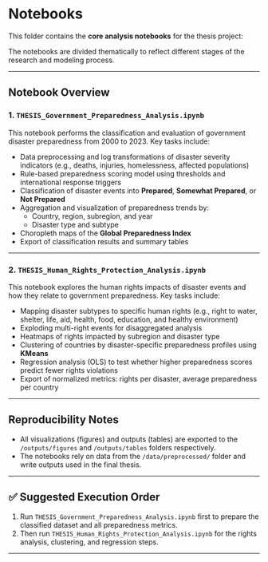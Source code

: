 # Notebooks

This folder contains the **core analysis notebooks** for the thesis project:  

The notebooks are divided thematically to reflect different stages of the research and modeling process.

---

## Notebook Overview

### 1. `THESIS_Government_Preparedness_Analysis.ipynb`

This notebook performs the classification and evaluation of government disaster preparedness from 2000 to 2023. Key tasks include:

- Data preprocessing and log transformations of disaster severity indicators (e.g., deaths, injuries, homelessness, affected populations)
- Rule-based preparedness scoring model using thresholds and international response triggers
- Classification of disaster events into **Prepared**, **Somewhat Prepared**, or **Not Prepared**
- Aggregation and visualization of preparedness trends by:
  - Country, region, subregion, and year
  - Disaster type and subtype
- Choropleth maps of the **Global Preparedness Index**
- Export of classification results and summary tables

---

### 2. `THESIS_Human_Rights_Protection_Analysis.ipynb`

This notebook explores the human rights impacts of disaster events and how they relate to government preparedness. Key tasks include:

- Mapping disaster subtypes to specific human rights (e.g., right to water, shelter, life, aid, health, food, education, and healthy environment)
- Exploding multi-right events for disaggregated analysis
- Heatmaps of rights impacted by subregion and disaster type
- Clustering of countries by disaster-specific preparedness profiles using **KMeans**
- Regression analysis (OLS) to test whether higher preparedness scores predict fewer rights violations
- Export of normalized metrics: rights per disaster, average preparedness per country

---

## Reproducibility Notes

- All visualizations (figures) and outputs (tables) are exported to the `/outputs/figures` and `/outputs/tables` folders respectively.
- The notebooks rely on data from the `/data/preprocessed/` folder and write outputs used in the final thesis.

---

## ✅ Suggested Execution Order

1. Run `THESIS_Government_Preparedness_Analysis.ipynb` first to prepare the classified dataset and all preparedness metrics.
2. Then run `THESIS_Human_Rights_Protection_Analysis.ipynb` for the rights analysis, clustering, and regression steps.

---

